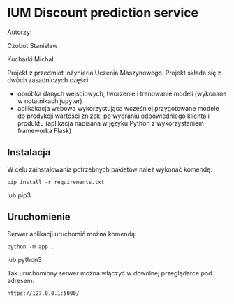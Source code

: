 # IUM Discount prediction service

Autorzy:

Czobot Stanisław

Kucharki Michał

Projekt z przedmiot Inżynieria Uczenia Maszynowego.
Projekt składa się z dwóch zasadniczych części:
  - obróbka danych wejściowych, tworzenie i trenowanie modeli (wykonane w notatnikach jupyter)
  - aplikakacja webowa wykorzystująca wcześniej przygotowane modele do predykcji wartości zniżek, po wybraniu odpowiedniego klienta i produktu (aplikacja napisana w języku Python z wykorzystaniem frameworka Flask)

## Instalacja
W celu zainstalowania potrzebnych pakietów należ wykonać komendę:

```
pip install -r requirements.txt
```

lub pip3

## Uruchomienie
Serwer aplikacji uruchomić można komendą:

```
python -m app .
```

lub python3

Tak uruchomiony serwer można włączyć w dowolnej przeglądarce pod adresem:

```
https://127.0.0.1:5000/
```
